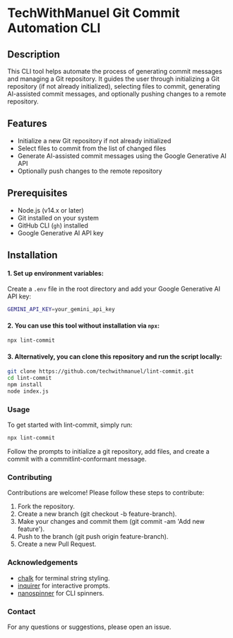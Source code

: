# TechWithManuel Git Commit Automation CLI

## Description

This CLI tool helps automate the process of generating commit messages and managing a Git repository. It guides the user through initializing a Git repository (if not already initialized), selecting files to commit, generating AI-assisted commit messages, and optionally pushing changes to a remote repository.

## Features

- Initialize a new Git repository if not already initialized
- Select files to commit from the list of changed files
- Generate AI-assisted commit messages using the Google Generative AI API
- Optionally push changes to the remote repository

## Prerequisites

- Node.js (v14.x or later)
- Git installed on your system
- GitHub CLI (`gh`) installed
- Google Generative AI API key

## Installation

#### 1. Set up environment variables:
   Create a `.env` file in the root directory and add your Google Generative AI API key:

```bash
GEMINI_API_KEY=your_gemini_api_key
```

#### 2. You can use this tool without installation via `npx`:

```bash
npx lint-commit
```

#### 3. Alternatively, you can clone this repository and run the script locally:

```bash
git clone https://github.com/techwithmanuel/lint-commit.git
cd lint-commit
npm install
node index.js
```

### Usage

To get started with lint-commit, simply run:

```bash
npx lint-commit
```

Follow the prompts to initialize a git repository, add files, and create a commit with a commitlint-conformant message.

### Contributing

Contributions are welcome! Please follow these steps to contribute:

1. Fork the repository.
2. Create a new branch (git checkout -b feature-branch).
3. Make your changes and commit them (git commit -am 'Add new feature').
4. Push to the branch (git push origin feature-branch).
5. Create a new Pull Request.

### Acknowledgements

- [chalk](https://github.com/chalk/chalk) for terminal string styling.
- [inquirer](https://github.com/SBoudrias/Inquirer.js) for interactive prompts.
- [nanospinner](https://github.com/usmanyunusov/nanospinner) for CLI spinners.

### Contact

For any questions or suggestions, please open an issue.
